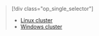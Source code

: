 > [!div class="op_single_selector"]
> * [Linux cluster](../articles/hdinsight/hdinsight-use-oozie-linux-mac.md)
> * [Windows cluster](../articles/hdinsight/hdinsight-use-oozie.md)
> 
> 

